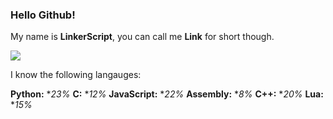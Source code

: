 ### Hello Github!

My name is **LinkerScript**, you can call me **Link** for short though.

![](https://komarev.com/ghpvc/?username=LinkerScript&label=Profile+Viewers)

I know the following langauges:

**Python:** **23%*
**C:** **12%*
**JavaScript:** **22%*
**Assembly:** **8%*
**C++:** **20%*
**Lua:** **15%*
